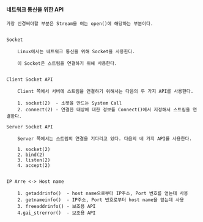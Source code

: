 #### 네트워크 통신을 위한 API

	가장 신경써야할 부분은 Stream을 여는 open()에 해당하는 부분이다.


	Socket 

		Linux에서는 네트워크 통신을 위해 Socket을 사용한다.

		이 Socket은 스트림을 연결하기 위해 사용한다. 

		
	Client Socket API

		Client 쪽에서 서버에 스트림을 연결하기 위해서는 다음의 두 가지 API를 사용한다. 

		1. socket(2)  - 소켓을 만드는 System Call
		2. connect(2) - 연결한 대상에 대한 정보를 Connect()에서 지정해서 스트림을 연결한다. 

	Server Socket API

		Server 쪽에서는 스트림의 연결을 기다리고 있다. 다음의 네 가지 API를 사용한다.

		1. socket(2)
		2. bind(2)   
		3. listen(2)  
		4. accept(2)


	IP Arre <-> Host name 

		1. getaddrinfo()  - host name으로부터 IP주소, Port 번호를 얻는데 사용 
		2. getnameinfo()  - IP주소, Port 번호로부터 host name을 얻는데 사용
		3. freeaddrinfo() - 보조용 API
		4.gai_strerror()  - 보조용 API



		

		

		
